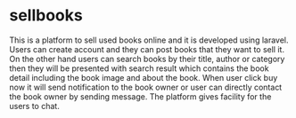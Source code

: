 # sellbooks
This is a platform to sell used books online and it is developed using laravel. Users can create account and they can post books that they want to sell it. On the other hand users can search books by their title, author or category then they will be presented with search result which contains the book detail including the book image and about the book. When user click buy now it will send notification to the book owner or user can directly contact the book owner by sending message. The platform gives facility for the users to chat.

